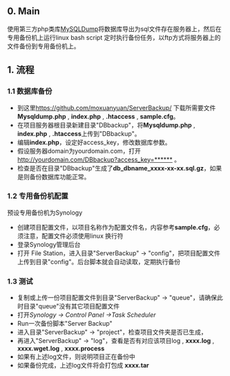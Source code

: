 ## 0. Main
使用第三方php类库[MySQLDump](https://github.com/ifsnop/mysqldump-php)将数据库导出为sql文件存在服务器上，然后在专用备份机上运行linux bash script 定时执行备份任务，以ftp方式将服务器上的文件备份到专用备份机上。

## 1. 流程
### 1.1 数据库备份
- 到这里<https://github.com/moxuanyuan/ServerBackup/> 下载所需要文件**Mysqldump.php** , **index.php** , **.htaccess** , **sample.cfg**。
- 在项目服务器根目录新建目录"DBbackup"，将**Mysqldump.php** , **index.php** , **.htaccess**上传到"DBbackup"。
- 编辑**index.php**，设定好access_key，修改数据库参数。
- 假设服务器domain为yourdomain.com，打开<http://yourdomain.com/DBbackup?access_key=******> 。
- 检查是否在目录"DBbackup"生成了**db_dbname_xxxx-xx-xx.sql.gz**，如果是则备份数据库功能正常。
### 1.2 专用备份机配置
预设专用备份机为Synology
- 创建项目配置文件，以项目名称作为配置文件名，内容参考**sample.cfg**，必须注意，配置文件必须使用linux 换行符
- 登录Synology管理后台
- 打开 File Station，进入目录"ServerBackup" -> "config"，把项目配置文件上传到目录"config"。后台脚本就会自动读取，定期执行备份
### 1.3 测试
- 复制或上传一份项目配置文件到目录"ServerBackup" -> "queue"，请确保此时目录"queue"没有其它项目配置文件
- 打开*Synology -> Control Panel ->Task Scheduler*
- Run一次备份脚本"Server Backup"
- 进入目录"ServerBackup" -> "project"，检查项目文件夹是否已生成，
- 再进入"ServerBackup" -> "log"，查看是否有对应该项目log , **xxxx.log** , **xxxx.wget.log** , **xxxx.process**
- 如果有上述log文件，则说明项目正在备份中
- 如果备份完成，上述log文件将会打包成 **xxxx.tar**